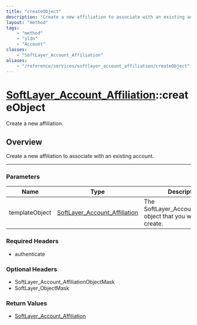 ```yaml
---
title: "createObject"
description: "Create a new affiliation to associate with an existing account."
layout: "method"
tags:
    - "method"
    - "sldn"
    - "Account"
classes:
    - "SoftLayer_Account_Affiliation"
aliases:
    - "/reference/services/softlayer_account_affiliation/createObject"
---
```

# [SoftLayer_Account_Affiliation](/reference/services/SoftLayer_Account_Affiliation)::createObject


Create a new affiliation.


## Overview 
Create a new affiliation to associate with an existing account. 

-----

### Parameters 
|Name | Type | Description |
| --- | --- | --- |
|templateObject| <a href='/reference/datatypes/SoftLayer_Account_Affiliation'>SoftLayer_Account_Affiliation </a>| The SoftLayer_Account_Affiliation object that you wish to create.|


### Required Headers
* authenticate


### Optional Headers
* SoftLayer_Account_AffiliationObjectMask
* SoftLayer_ObjectMask

### Return Values
* <a href='/reference/datatypes/SoftLayer_Account_Affiliation'>SoftLayer_Account_Affiliation </a>




